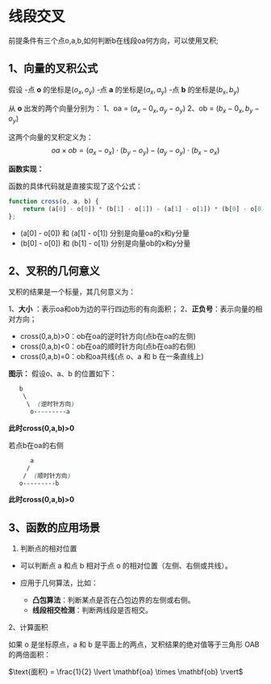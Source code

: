# 线段交叉

前提条件有三个点o,a,b,如何判断b在线段oa何方向，可以使用叉积;

## 1、向量的叉积公式

假设
-点 **o** 的坐标是$(o_x, o_y)$
-点 **a** 的坐标是$(a_x, a_y)$
-点 **b** 的坐标是$(b_x, b_y)$

从 **o** 出发的两个向量分别为：
1、oa = $(a_x - 0_x,a_y - o_y)$
2、ob = $(b_x - 0_x,b_y - o_y)$

这两个向量的叉积定义为：
$$
oa \times ob = (a_x - o_x) \cdot (b_y - o_y) - (a_y - o_y) \cdot (b_x - o_x)
$$

**函数实现：**

函数的具体代码就是直接实现了这个公式：

```js
function cross(o, a, b) {
    return (a[0] - o[0]) * (b[1] - o[1]) - (a[1] - o[1]) * (b[0] - o[0]);
};
```

- (a[0] - o[0]) 和 (a[1] - o[1]) 分别是向量oa的x和y分量
- (b[0] - o[0]) 和 (b[1] - o[1]) 分别是向量ob的x和y分量

## 2、叉积的几何意义

叉积的结果是一个标量，其几何意义为：

1、**大小** ：表示oa和ob为边的平行四边形的有向面积；
2、**正负号**：表示向量的相对方向；

- cross(0,a,b)>0：ob在oa的逆时针方向(点b在oa的左侧)
- cross(0,a,b)<0：ob在oa的顺时针方向(点b在oa的右侧)
- cross(0,a,b)=0：ob和oa共线(点 o、a 和 b 在一条直线上)

**图示：**
假设o、a、b 的位置如下：

```css
   b
    \
     \  (逆时针方向)
      o---------a
```

**此时cross(0,a,b)>0**

若点b在oa的右侧

```css
      a
     /
    /  (顺时针方向)
   o---------b
```

**此时cross(0,a,b)>0**

## 3、函数的应用场景

1. 判断点的相对位置

- 可以判断点 a 和点 b 相对于点 o 的相对位置（左侧、右侧或共线）。

- 应用于几何算法，比如：
  - **凸包算法**：判断某点是否在凸包边界的左侧或右侧。
  - **线段相交检测**：判断两线段是否相交。

2、计算面积

如果 o 是坐标原点，a 和 b 是平面上的两点，叉积结果的绝对值等于三角形 OAB 的两倍面积：

$\text{面积} = \frac{1}{2} \lvert \mathbf{oa} \times \mathbf{ob} \rvert$
